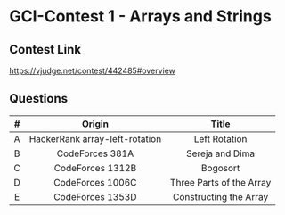 # GCI-Contest 1 - Arrays and Strings

## Contest Link

https://vjudge.net/contest/442485#overview

## Questions

| \#  |             Origin             |          Title           |
| :-: | :----------------------------: | :----------------------: |
| A   | HackerRank array-left-rotation |      Left Rotation       |
| B   |        CodeForces 381A         |     Sereja and Dima      |
| C   |        CodeForces 1312B        |         Bogosort         |
| D   |        CodeForces 1006C        | Three Parts of the Array |
| E   |        CodeForces 1353D        |  Constructing the Array  |
